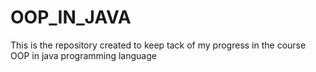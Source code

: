 # OOP_IN_JAVA
This is the repository created to keep tack of my progress in the course OOP in java programming language
